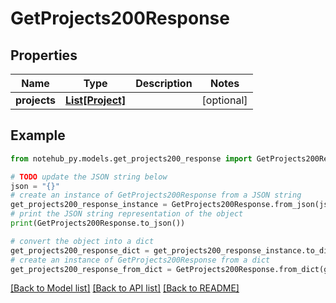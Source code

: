 # GetProjects200Response

## Properties

| Name         | Type                            | Description | Notes      |
| ------------ | ------------------------------- | ----------- | ---------- |
| **projects** | [**List[Project]**](Project.md) |             | [optional] |

## Example

```python
from notehub_py.models.get_projects200_response import GetProjects200Response

# TODO update the JSON string below
json = "{}"
# create an instance of GetProjects200Response from a JSON string
get_projects200_response_instance = GetProjects200Response.from_json(json)
# print the JSON string representation of the object
print(GetProjects200Response.to_json())

# convert the object into a dict
get_projects200_response_dict = get_projects200_response_instance.to_dict()
# create an instance of GetProjects200Response from a dict
get_projects200_response_from_dict = GetProjects200Response.from_dict(get_projects200_response_dict)
```

[[Back to Model list]](../README.md#documentation-for-models) [[Back to API list]](../README.md#documentation-for-api-endpoints) [[Back to README]](../README.md)
